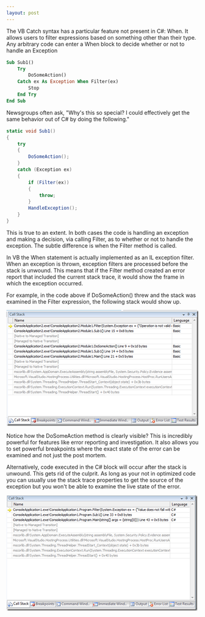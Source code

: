 ```yaml
---
layout: post
---
```

The VB Catch syntax has a particular feature not present in C#: When.  It allows users to filter expressions based on something other than their type.  Any arbitrary code can enter a When block to decide whether or not to handle an Exception

``` vb
Sub Sub1()
    Try
        DoSomeAction()
    Catch ex As Exception When Filter(ex)
        Stop
    End Try
End Sub
```

Newsgroups often ask, "Why's this so special? I could effectively get the same behavior out of C# by doing the following."

``` csharp
static void Sub1()
{
    try
    {
        DoSomeAction();
    }
    catch (Exception ex)
    {
        if (Filter(ex))
        {
            throw;
        }
        HandleException();
    }
}
```

This is true to an extent.  In both cases the code is handling an exception and making a decision, via calling Filter, as to whether or not to handle the exception.  The subtle difference is when the Filter method is called.  

In VB the When statement is actually implemented as an IL exception filter.  When an exception is thrown, exception filters are processed before the stack is unwound.  This means that if the Filter method created an error report that included the current stack trace, it would show the frame in which the exception occurred.

For example, in the code above if DoSomeAction() threw and the stack was examined in the Filter expression, the following stack would show up.

![image](/images/posts/vb-catch1.png)

Notice how the DoSomeAction method is clearly visible?  This is incredibly powerful for features like error reporting and investigation.  It also allows you to set powerful breakpoints where the exact state of the error can be examined and not just the post mortem.

Alternatively, code executed in the C# block will occur after the stack is unwound.  This gets rid of the culprit.  As long as your not in optimized code you can usually use the stack trace properties to get the source of the exception but you won't be able to examine the live state of the error.

![image](/images/posts/vb-catch2.png)

